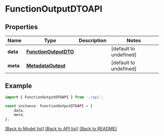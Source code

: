 # FunctionOutputDTOAPI


## Properties

Name | Type | Description | Notes
------------ | ------------- | ------------- | -------------
**data** | [**FunctionOutputDTO**](FunctionOutputDTO.md) |  | [default to undefined]
**meta** | [**MetadataOutput**](MetadataOutput.md) |  | [default to undefined]

## Example

```typescript
import { FunctionOutputDTOAPI } from './api';

const instance: FunctionOutputDTOAPI = {
    data,
    meta,
};
```

[[Back to Model list]](../README.md#documentation-for-models) [[Back to API list]](../README.md#documentation-for-api-endpoints) [[Back to README]](../README.md)
